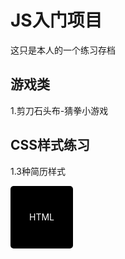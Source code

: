 # JS入门项目

这只是本人的一个练习存档

## 游戏类

1.<a herf="https://woshigxf.github.io/MyGit/caiquan/game.html" target="_blank">剪刀石头布-猜拳小游戏</a>

## CSS样式练习 

1.<a herf="https://woshigxf.github.io/MyGit/resume/index.html" target="_blank">3种简历样式</a>

<div style="width:100px; height:100px; background:#000; color:#fff; text-align:center; line-height:100px; border-radius:5px;">HTML</div>